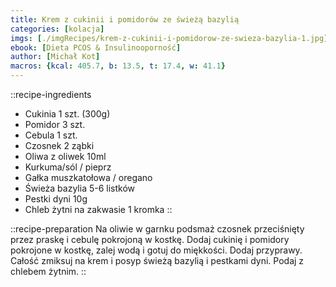 ```yaml
---
title: Krem z cukinii i pomidorów ze świeżą bazylią
categories: [kolacja]
imgs: [./imgRecipes/krem-z-cukinii-i-pomidorow-ze-swieza-bazylia-1.jpg]
ebook: [Dieta PCOS & Insulinooporność]
author: [Michał Kot]
macros: {kcal: 405.7, b: 13.5, t: 17.4, w: 41.1}
---
```

::recipe-ingredients
- Cukinia 1 szt. (300g)
- Pomidor 3 szt.
- Cebula 1 szt.
- Czosnek 2 ząbki
- Oliwa z oliwek 10ml
- Kurkuma/sól / pieprz
- Gałka muszkatołowa / oregano
- Świeża bazylia 5-6 listków
- Pestki dyni 10g
- Chleb żytni na zakwasie 1 kromka
::

::recipe-preparation
Na oliwie w garnku podsmaż czosnek przeciśnięty przez praskę i cebulę pokrojoną w kostkę. Dodaj cukinię i pomidory pokrojone w kostkę, zalej wodą i gotuj do miękkości. Dodaj przyprawy. Całość zmiksuj na krem i posyp świeżą bazylią i pestkami dyni. Podaj z chlebem żytnim.
::
